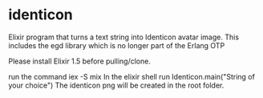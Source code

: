 # identicon
Elixir program that turns a text string into Identicon avatar image.
This includes the egd library which is no longer part of the Erlang OTP

Please install Elixir 1.5 before pulling/clone.

run the command iex -S mix 
In the elixir shell run Identicon.main("String of your choice")
The identicon png will be created in the root folder. 
